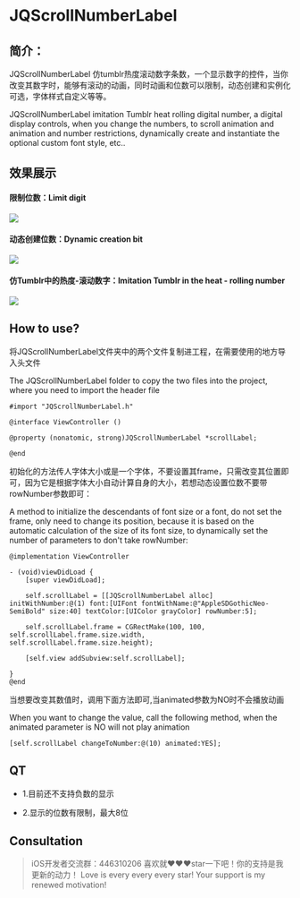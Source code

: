 # JQScrollNumberLabel

## 简介： 

JQScrollNumberLabel 仿tumblr热度滚动数字条数，一个显示数字的控件，当你改变其数字时，能够有滚动的动画，同时动画和位数可以限制，动态创建和实例化可选，字体样式自定义等等。

JQScrollNumberLabel imitation Tumblr heat rolling digital number, a digital display controls, when you change the numbers, to scroll animation and animation and number restrictions, dynamically create and instantiate the optional custom font style, etc..

## 效果展示
#### 限制位数：Limit digit

![](https://github.com/xiaohange/JQScrollNumberLabel/blob/master/1.gif?raw=true)


#### 动态创建位数：Dynamic creation bit

![](https://github.com/xiaohange/JQScrollNumberLabel/blob/master/2.gif?raw=true)


#### 仿Tumblr中的热度-滚动数字：Imitation Tumblr in the heat - rolling number

![](https://github.com/xiaohange/JQScrollNumberLabel/blob/master/3.gif?raw=true)

## How to use?

将JQScrollNumberLabel文件夹中的两个文件复制进工程，在需要使用的地方导入头文件

The JQScrollNumberLabel folder to copy the two files into the project, where you need to import the header file

```
#import "JQScrollNumberLabel.h"

@interface ViewController ()

@property (nonatomic, strong)JQScrollNumberLabel *scrollLabel;

@end
```

初始化的方法传人字体大小或是一个字体，不要设置其frame，只需改变其位置即可，因为它是根据字体大小自动计算自身的大小，若想动态设置位数不要带rowNumber参数即可：

A method to initialize the descendants of font size or a font, do not set the frame, only need to change its position, because it is based on the automatic calculation of the size of its font size, to dynamically set the number of parameters to don't take rowNumber:


```
@implementation ViewController

- (void)viewDidLoad {
    [super viewDidLoad];
    
    self.scrollLabel = [[JQScrollNumberLabel alloc] initWithNumber:@(1) font:[UIFont fontWithName:@"AppleSDGothicNeo-SemiBold" size:40] textColor:[UIColor grayColor] rowNumber:5];
    
    self.scrollLabel.frame = CGRectMake(100, 100, self.scrollLabel.frame.size.width, self.scrollLabel.frame.size.height);
    
    [self.view addSubview:self.scrollLabel];
    
}
@end
```

当想要改变其数值时，调用下面方法即可,当animated参数为NO时不会播放动画

When you want to change the value, call the following method, when the animated parameter is NO will not play animation

```
[self.scrollLabel changeToNumber:@(10) animated:YES];
```
## QT

* 1.目前还不支持负数的显示

* 2.显示的位数有限制，最大8位

## Consultation

>iOS开发者交流群：446310206   喜欢就❤️❤️❤️star一下吧！你的支持是我更新的动力！
>Love is every every every star! Your support is my renewed motivation!



